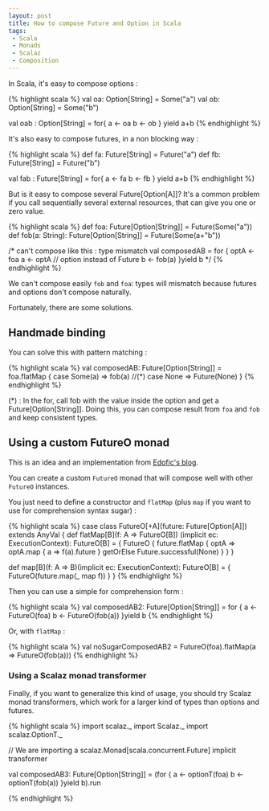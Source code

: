 ```yaml
---
layout: post
title: How to compose Future and Option in Scala
tags:
 - Scala
 - Monads
 - Scalaz
 - Composition
---
```


In Scala, it's easy to compose options :

{% highlight scala %}
val oa: Option[String] = Some("a")
val ob: Option[String] = Some("b")

val oab : Option[String] = for{
  a <- oa
  b <- ob
} yield a+b
{% endhighlight %}

It's also easy to compose futures,  in a non blocking way :

{% highlight scala %}
def fa: Future[String] = Future("a")
def fb: Future[String] = Future("b")

val fab : Future[String] = for{
  a <- fa
  b <- fb
} yield a+b
{% endhighlight %}

But is it easy to compose several Future[Option[A]]? It's a common problem if you call sequentially several external resources, that can give you one or zero value.

{% highlight scala %}
def foa: Future[Option[String]] = Future(Some("a"))
def fob(a: String): Future[Option[String]] = Future(Some(a+"b"))

/* can't compose like this : type mismatch
val composedAB = for {
  optA <-foa
  a <- optA // option instead of Future
  b <- fob(a)
}yield b
*/
{% endhighlight %}

We can't compose easily `fob` and `foa`: types will mismatch because futures and options don't compose naturally.

Fortunately, there are some solutions.

## Handmade binding

You can solve this with pattern matching : 

{% highlight scala %}
val composedAB: Future[Option[String]] = foa.flatMap {
  case Some(a) => fob(a) //(*)
  case None => Future(None)
}
{% endhighlight %}

(*) : In the for, call fob with the value inside the option and get a Future[Option[String]].
Doing this, you can compose result from `foa` and `fob` and keep consistent types.

## Using a custom FutureO monad

This is an idea and an implementation from [Edofic's blog](http://www.edofic.com/posts/2014-03-07-practical-future-option.html).

You can create a custom `FutureO` monad that will compose well with other `FutureO` instances.

You just need to define a constructor and `flatMap` (plus `map` if you want to use for comprehension syntax sugar) : 

{% highlight scala %}
case class FutureO[+A](future: Future[Option[A]]) extends AnyVal {
  def flatMap[B](f: A => FutureO[B])
                (implicit ec: ExecutionContext): FutureO[B] = {
    FutureO {
      future.flatMap { optA =>
        optA.map { a =>
          f(a).future
        } getOrElse Future.successful(None)
      }
    }
  }

  def map[B](f: A => B)(implicit ec: ExecutionContext): FutureO[B] = {
    FutureO(future.map(_ map f))
  }
}
{% endhighlight %}

Then you can use a simple for comprehension form :

{% highlight scala %}
val composedAB2: Future[Option[String]] = for {
  a <- FutureO(foa)
  b <- FutureO(fob(a))
}yield b
{% endhighlight %}

Or, with `flatMap` :

{% highlight scala %}
val noSugarComposedAB2 = FutureO(foa).flatMap(a => FutureO(fob(a)))
{% endhighlight %}

### Using a Scalaz monad transformer

Finally, if you want to generalize this kind of usage, you should try Scalaz monad transformers, which work for a larger kind of types than options and futures.

{% highlight scala %}
import scalaz._
import Scalaz._
import scalaz.OptionT._

// We are importing a scalaz.Monad[scala.concurrent.Future] implicit transformer

val composedAB3: Future[Option[String]] = (for {
  a <- optionT(foa)
  b <- optionT(fob(a))
}yield b).run

{% endhighlight %}
